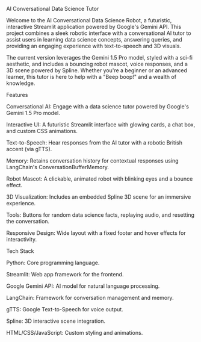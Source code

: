 AI Conversational Data Science Tutor


Welcome to the AI Conversational Data Science Robot, a futuristic, interactive Streamlit application powered by Google's Gemini API. This project combines a sleek robotic interface with a conversational AI tutor to assist users in learning data science concepts, answering queries, and providing an engaging experience with text-to-speech and 3D visuals.

The current version leverages the Gemini 1.5 Pro model, styled with a sci-fi aesthetic, and includes a bouncing robot mascot, voice responses, and a 3D scene powered by Spline. Whether you're a beginner or an advanced learner, this tutor is here to help with a "Beep boop!" and a wealth of knowledge.

Features

Conversational AI: Engage with a data science tutor powered by Google's Gemini 1.5 Pro model.

Interactive UI: A futuristic Streamlit interface with glowing cards, a chat box, and custom CSS animations.

Text-to-Speech: Hear responses from the AI tutor with a robotic British accent (via gTTS).

Memory: Retains conversation history for contextual responses using LangChain's ConversationBufferMemory.

Robot Mascot: A clickable, animated robot with blinking eyes and a bounce effect.

3D Visualization: Includes an embedded Spline 3D scene for an immersive experience.

Tools: Buttons for random data science facts, replaying audio, and resetting the conversation.

Responsive Design: Wide layout with a fixed footer and hover effects for interactivity.

Tech Stack

Python: Core programming language.

Streamlit: Web app framework for the frontend.

Google Gemini API: AI model for natural language processing.

LangChain: Framework for conversation management and memory.

gTTS: Google Text-to-Speech for voice output.

Spline: 3D interactive scene integration.

HTML/CSS/JavaScript: Custom styling and animations.

